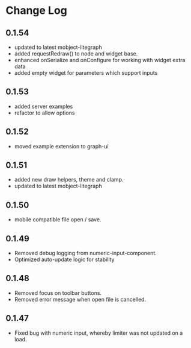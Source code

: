 # Change Log

## 0.1.54

- updated to latest mobject-litegraph
- added requestRedraw() to node and widget base.
- enhanced onSerialize and onConfigure for working with widget extra data
- added empty widget for parameters which support inputs

## 0.1.53

- added server examples
- refactor to allow options

## 0.1.52

- moved example extension to graph-ui

## 0.1.51

- added new draw helpers, theme and clamp.
- updated to latest mobject-litegraph

## 0.1.50

- mobile compatible file open / save.

## 0.1.49

- Removed debug logging from numeric-input-component.
- Optimized auto-update logic for stability

## 0.1.48

- Removed focus on toolbar buttons.
- Removed error message when open file is cancelled.

## 0.1.47

- Fixed bug with numeric input, whereby limiter was not updated on a load.
